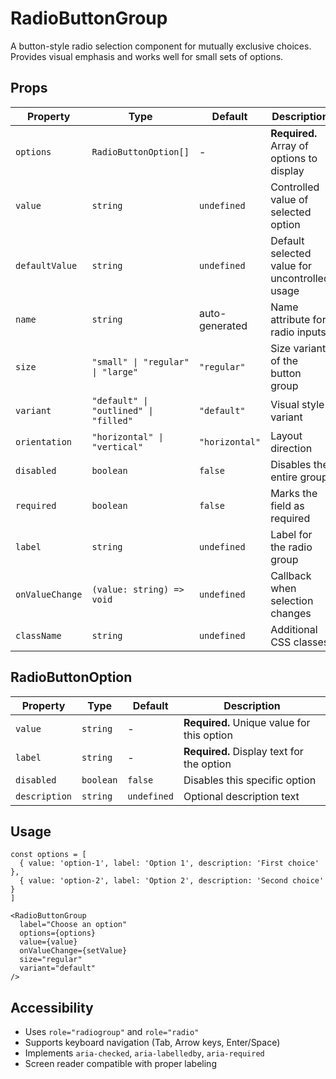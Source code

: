 # RadioButtonGroup

A button-style radio selection component for mutually exclusive choices. Provides visual emphasis and works well for small sets of options.

## Props

| Property | Type | Default | Description |
|----------|------|---------|-------------|
| `options` | `RadioButtonOption[]` | - | **Required.** Array of options to display |
| `value` | `string` | `undefined` | Controlled value of selected option |
| `defaultValue` | `string` | `undefined` | Default selected value for uncontrolled usage |
| `name` | `string` | auto-generated | Name attribute for radio inputs |
| `size` | `"small" \| "regular" \| "large"` | `"regular"` | Size variant of the button group |
| `variant` | `"default" \| "outlined" \| "filled"` | `"default"` | Visual style variant |
| `orientation` | `"horizontal" \| "vertical"` | `"horizontal"` | Layout direction |
| `disabled` | `boolean` | `false` | Disables the entire group |
| `required` | `boolean` | `false` | Marks the field as required |
| `label` | `string` | `undefined` | Label for the radio group |
| `onValueChange` | `(value: string) => void` | `undefined` | Callback when selection changes |
| `className` | `string` | `undefined` | Additional CSS classes |

## RadioButtonOption

| Property | Type | Default | Description |
|----------|------|---------|-------------|
| `value` | `string` | - | **Required.** Unique value for this option |
| `label` | `string` | - | **Required.** Display text for the option |
| `disabled` | `boolean` | `false` | Disables this specific option |
| `description` | `string` | `undefined` | Optional description text |

## Usage

```tsx
const options = [
  { value: 'option-1', label: 'Option 1', description: 'First choice' },
  { value: 'option-2', label: 'Option 2', description: 'Second choice' }
]

<RadioButtonGroup
  label="Choose an option"
  options={options}
  value={value}
  onValueChange={setValue}
  size="regular"
  variant="default"
/>
```

## Accessibility

- Uses `role="radiogroup"` and `role="radio"`
- Supports keyboard navigation (Tab, Arrow keys, Enter/Space)
- Implements `aria-checked`, `aria-labelledby`, `aria-required`
- Screen reader compatible with proper labeling

